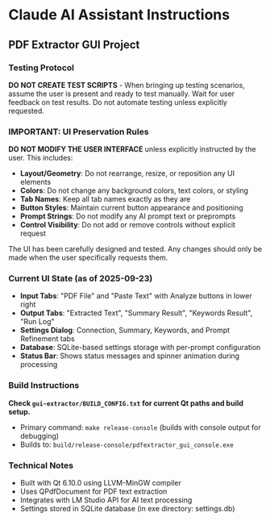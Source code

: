 # Claude AI Assistant Instructions

## PDF Extractor GUI Project

### Testing Protocol

**DO NOT CREATE TEST SCRIPTS** - When bringing up testing scenarios, assume the user is present and ready to test manually. Wait for user feedback on test results. Do not automate testing unless explicitly requested.

### IMPORTANT: UI Preservation Rules

**DO NOT MODIFY THE USER INTERFACE** unless explicitly instructed by the user. This includes:

- **Layout/Geometry**: Do not rearrange, resize, or reposition any UI elements
- **Colors**: Do not change any background colors, text colors, or styling
- **Tab Names**: Keep all tab names exactly as they are
- **Button Styles**: Maintain current button appearance and positioning
- **Prompt Strings**: Do not modify any AI prompt text or preprompts
- **Control Visibility**: Do not add or remove controls without explicit request

The UI has been carefully designed and tested. Any changes should only be made when the user specifically requests them.

### Current UI State (as of 2025-09-23)

- **Input Tabs**: "PDF File" and "Paste Text" with Analyze buttons in lower right
- **Output Tabs**: "Extracted Text", "Summary Result", "Keywords Result", "Run Log"
- **Settings Dialog**: Connection, Summary, Keywords, and Prompt Refinement tabs
- **Database**: SQLite-based settings storage with per-prompt configuration
- **Status Bar**: Shows status messages and spinner animation during processing

### Build Instructions

**Check `gui-extractor/BUILD_CONFIG.txt` for current Qt paths and build setup.**
- Primary command: `make release-console` (builds with console output for debugging)
- Builds to: `build/release-console/pdfextractor_gui_console.exe`

### Technical Notes

- Built with Qt 6.10.0 using LLVM-MinGW compiler
- Uses QPdfDocument for PDF text extraction
- Integrates with LM Studio API for AI text processing
- Settings stored in SQLite database (in exe directory: settings.db)